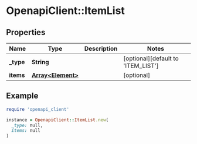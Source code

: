 # OpenapiClient::ItemList

## Properties

| Name | Type | Description | Notes |
| ---- | ---- | ----------- | ----- |
| **_type** | **String** |  | [optional][default to &#39;ITEM_LIST&#39;] |
| **items** | [**Array&lt;Element&gt;**](Element.md) |  | [optional] |

## Example

```ruby
require 'openapi_client'

instance = OpenapiClient::ItemList.new(
  _type: null,
  items: null
)
```

